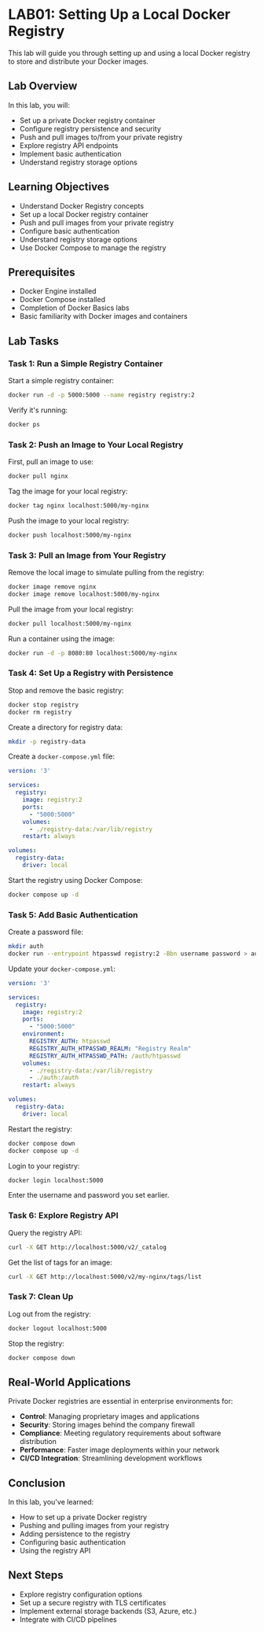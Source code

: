 # LAB01: Setting Up a Local Docker Registry

This lab will guide you through setting up and using a local Docker registry to store and distribute your Docker images.

## Lab Overview

In this lab, you will:
- Set up a private Docker registry container
- Configure registry persistence and security
- Push and pull images to/from your private registry
- Explore registry API endpoints
- Implement basic authentication
- Understand registry storage options

## Learning Objectives

- Understand Docker Registry concepts
- Set up a local Docker registry container
- Push and pull images from your private registry
- Configure basic authentication
- Understand registry storage options
- Use Docker Compose to manage the registry

## Prerequisites

- Docker Engine installed
- Docker Compose installed
- Completion of Docker Basics labs
- Basic familiarity with Docker images and containers

## Lab Tasks

### Task 1: Run a Simple Registry Container

Start a simple registry container:

```bash
docker run -d -p 5000:5000 --name registry registry:2
```

Verify it's running:

```bash
docker ps
```

### Task 2: Push an Image to Your Local Registry

First, pull an image to use:

```bash
docker pull nginx
```

Tag the image for your local registry:

```bash
docker tag nginx localhost:5000/my-nginx
```

Push the image to your local registry:

```bash
docker push localhost:5000/my-nginx
```

### Task 3: Pull an Image from Your Registry

Remove the local image to simulate pulling from the registry:

```bash
docker image remove nginx
docker image remove localhost:5000/my-nginx
```

Pull the image from your local registry:

```bash
docker pull localhost:5000/my-nginx
```

Run a container using the image:

```bash
docker run -d -p 8080:80 localhost:5000/my-nginx
```

### Task 4: Set Up a Registry with Persistence

Stop and remove the basic registry:

```bash
docker stop registry
docker rm registry
```

Create a directory for registry data:

```bash
mkdir -p registry-data
```

Create a `docker-compose.yml` file:

```yaml
version: '3'

services:
  registry:
    image: registry:2
    ports:
      - "5000:5000"
    volumes:
      - ./registry-data:/var/lib/registry
    restart: always

volumes:
  registry-data:
    driver: local
```

Start the registry using Docker Compose:

```bash
docker compose up -d
```

### Task 5: Add Basic Authentication

Create a password file:

```bash
mkdir auth
docker run --entrypoint htpasswd registry:2 -Bbn username password > auth/htpasswd
```

Update your `docker-compose.yml`:

```yaml
version: '3'

services:
  registry:
    image: registry:2
    ports:
      - "5000:5000"
    environment:
      REGISTRY_AUTH: htpasswd
      REGISTRY_AUTH_HTPASSWD_REALM: "Registry Realm"
      REGISTRY_AUTH_HTPASSWD_PATH: /auth/htpasswd
    volumes:
      - ./registry-data:/var/lib/registry
      - ./auth:/auth
    restart: always

volumes:
  registry-data:
    driver: local
```

Restart the registry:

```bash
docker compose down
docker compose up -d
```

Login to your registry:

```bash
docker login localhost:5000
```

Enter the username and password you set earlier.

### Task 6: Explore Registry API

Query the registry API:

```bash
curl -X GET http://localhost:5000/v2/_catalog
```

Get the list of tags for an image:

```bash
curl -X GET http://localhost:5000/v2/my-nginx/tags/list
```

### Task 7: Clean Up

Log out from the registry:

```bash
docker logout localhost:5000
```

Stop the registry:

```bash
docker compose down
```

## Real-World Applications

Private Docker registries are essential in enterprise environments for:

- **Control**: Managing proprietary images and applications
- **Security**: Storing images behind the company firewall
- **Compliance**: Meeting regulatory requirements about software distribution
- **Performance**: Faster image deployments within your network
- **CI/CD Integration**: Streamlining development workflows

## Conclusion

In this lab, you've learned:
- How to set up a private Docker registry
- Pushing and pulling images from your registry
- Adding persistence to the registry
- Configuring basic authentication
- Using the registry API

## Next Steps

- Explore registry configuration options
- Set up a secure registry with TLS certificates
- Implement external storage backends (S3, Azure, etc.)
- Integrate with CI/CD pipelines 